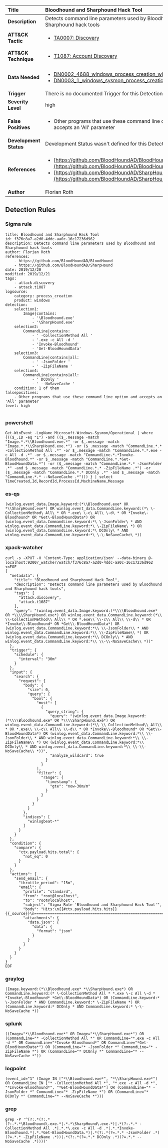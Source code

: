 | Title                    | Bloodhound and Sharphound Hack Tool       |
|:-------------------------|:------------------|
| **Description**          | Detects command line parameters used by Bloodhound and Sharphound hack tools |
| **ATT&amp;CK Tactic**    |  <ul><li>[TA0007: Discovery](https://attack.mitre.org/tactics/TA0007)</li></ul>  |
| **ATT&amp;CK Technique** | <ul><li>[T1087: Account Discovery](https://attack.mitre.org/techniques/T1087)</li></ul>  |
| **Data Needed**          | <ul><li>[DN0002_4688_windows_process_creation_with_commandline](../Data_Needed/DN0002_4688_windows_process_creation_with_commandline.md)</li><li>[DN0003_1_windows_sysmon_process_creation](../Data_Needed/DN0003_1_windows_sysmon_process_creation.md)</li></ul>  |
| **Trigger**              |  There is no documented Trigger for this Detection Rule yet  |
| **Severity Level**       | high |
| **False Positives**      | <ul><li>Other programs that use these command line option and accepts an 'All' parameter</li></ul>  |
| **Development Status**   |  Development Status wasn't defined for this Detection Rule yet  |
| **References**           | <ul><li>[https://github.com/BloodHoundAD/BloodHound](https://github.com/BloodHoundAD/BloodHound)</li><li>[https://github.com/BloodHoundAD/SharpHound](https://github.com/BloodHoundAD/SharpHound)</li></ul>  |
| **Author**               | Florian Roth |


## Detection Rules

### Sigma rule

```
title: Bloodhound and Sharphound Hack Tool
id: f376c8a7-a2d0-4ddc-aa0c-16c17236d962
description: Detects command line parameters used by Bloodhound and Sharphound hack tools
author: Florian Roth
references:
    - https://github.com/BloodHoundAD/BloodHound
    - https://github.com/BloodHoundAD/SharpHound
date: 2019/12/20
modified: 2019/12/21
tags:
    - attack.discovery
    - attack.t1087
logsource:
    category: process_creation
    product: windows
detection:
    selection1: 
        Image|contains: 
            - '\Bloodhound.exe'
            - '\SharpHound.exe'
    selection2:
        CommandLine|contains: 
            - ' -CollectionMethod All '
            - '.exe -c All -d '
            - 'Invoke-Bloodhound'
            - 'Get-BloodHoundData'
    selection3:
        CommandLine|contains|all: 
            - ' -JsonFolder '
            - ' -ZipFileName '
    selection4:
        CommandLine|contains|all: 
            - ' DCOnly '
            - ' --NoSaveCache '
    condition: 1 of them
falsepositives:
    - Other programs that use these command line option and accepts an 'All' parameter
level: high


```





### powershell
    
```
Get-WinEvent -LogName Microsoft-Windows-Sysmon/Operational | where {(($_.ID -eq "1") -and (($_.message -match "Image.*.*\\Bloodhound.exe.*" -or $_.message -match "Image.*.*\\SharpHound.exe.*") -or ($_.message -match "CommandLine.*.* -CollectionMethod All .*" -or $_.message -match "CommandLine.*.*.exe -c All -d .*" -or $_.message -match "CommandLine.*.*Invoke-Bloodhound.*" -or $_.message -match "CommandLine.*.*Get-BloodHoundData.*") -or ($_.message -match "CommandLine.*.* -JsonFolder .*" -and $_.message -match "CommandLine.*.* -ZipFileName .*") -or ($_.message -match "CommandLine.*.* DCOnly .*" -and $_.message -match "CommandLine.*.* --NoSaveCache .*"))) } | select TimeCreated,Id,RecordId,ProcessId,MachineName,Message
```


### es-qs
    
```
(winlog.event_data.Image.keyword:(*\\Bloodhound.exe* OR *\\SharpHound.exe*) OR winlog.event_data.CommandLine.keyword:(*\ \-CollectionMethod\ All\ * OR *.exe\ \-c\ All\ \-d\ * OR *Invoke\-Bloodhound* OR *Get\-BloodHoundData*) OR (winlog.event_data.CommandLine.keyword:*\ \-JsonFolder\ * AND winlog.event_data.CommandLine.keyword:*\ \-ZipFileName\ *) OR (winlog.event_data.CommandLine.keyword:*\ DCOnly\ * AND winlog.event_data.CommandLine.keyword:*\ \-\-NoSaveCache\ *))
```


### xpack-watcher
    
```
curl -s -XPUT -H 'Content-Type: application/json' --data-binary @- localhost:9200/_watcher/watch/f376c8a7-a2d0-4ddc-aa0c-16c17236d962 <<EOF
{
  "metadata": {
    "title": "Bloodhound and Sharphound Hack Tool",
    "description": "Detects command line parameters used by Bloodhound and Sharphound hack tools",
    "tags": [
      "attack.discovery",
      "attack.t1087"
    ],
    "query": "(winlog.event_data.Image.keyword:(*\\\\Bloodhound.exe* OR *\\\\SharpHound.exe*) OR winlog.event_data.CommandLine.keyword:(*\\ \\-CollectionMethod\\ All\\ * OR *.exe\\ \\-c\\ All\\ \\-d\\ * OR *Invoke\\-Bloodhound* OR *Get\\-BloodHoundData*) OR (winlog.event_data.CommandLine.keyword:*\\ \\-JsonFolder\\ * AND winlog.event_data.CommandLine.keyword:*\\ \\-ZipFileName\\ *) OR (winlog.event_data.CommandLine.keyword:*\\ DCOnly\\ * AND winlog.event_data.CommandLine.keyword:*\\ \\-\\-NoSaveCache\\ *))"
  },
  "trigger": {
    "schedule": {
      "interval": "30m"
    }
  },
  "input": {
    "search": {
      "request": {
        "body": {
          "size": 0,
          "query": {
            "bool": {
              "must": [
                {
                  "query_string": {
                    "query": "(winlog.event_data.Image.keyword:(*\\\\Bloodhound.exe* OR *\\\\SharpHound.exe*) OR winlog.event_data.CommandLine.keyword:(*\\ \\-CollectionMethod\\ All\\ * OR *.exe\\ \\-c\\ All\\ \\-d\\ * OR *Invoke\\-Bloodhound* OR *Get\\-BloodHoundData*) OR (winlog.event_data.CommandLine.keyword:*\\ \\-JsonFolder\\ * AND winlog.event_data.CommandLine.keyword:*\\ \\-ZipFileName\\ *) OR (winlog.event_data.CommandLine.keyword:*\\ DCOnly\\ * AND winlog.event_data.CommandLine.keyword:*\\ \\-\\-NoSaveCache\\ *))",
                    "analyze_wildcard": true
                  }
                }
              ],
              "filter": {
                "range": {
                  "timestamp": {
                    "gte": "now-30m/m"
                  }
                }
              }
            }
          }
        },
        "indices": [
          "winlogbeat-*"
        ]
      }
    }
  },
  "condition": {
    "compare": {
      "ctx.payload.hits.total": {
        "not_eq": 0
      }
    }
  },
  "actions": {
    "send_email": {
      "throttle_period": "15m",
      "email": {
        "profile": "standard",
        "from": "root@localhost",
        "to": "root@localhost",
        "subject": "Sigma Rule 'Bloodhound and Sharphound Hack Tool'",
        "body": "Hits:\n{{#ctx.payload.hits.hits}}{{_source}}\n================================================================================\n{{/ctx.payload.hits.hits}}",
        "attachments": {
          "data.json": {
            "data": {
              "format": "json"
            }
          }
        }
      }
    }
  }
}
EOF

```


### graylog
    
```
(Image.keyword:(*\\Bloodhound.exe* *\\SharpHound.exe*) OR CommandLine.keyword:(* \-CollectionMethod All * *.exe \-c All \-d * *Invoke\-Bloodhound* *Get\-BloodHoundData*) OR (CommandLine.keyword:* \-JsonFolder * AND CommandLine.keyword:* \-ZipFileName *) OR (CommandLine.keyword:* DCOnly * AND CommandLine.keyword:* \-\-NoSaveCache *))
```


### splunk
    
```
((Image="*\\Bloodhound.exe*" OR Image="*\\SharpHound.exe*") OR (CommandLine="* -CollectionMethod All *" OR CommandLine="*.exe -c All -d *" OR CommandLine="*Invoke-Bloodhound*" OR CommandLine="*Get-BloodHoundData*") OR (CommandLine="* -JsonFolder *" CommandLine="* -ZipFileName *") OR (CommandLine="* DCOnly *" CommandLine="* --NoSaveCache *"))
```


### logpoint
    
```
(event_id="1" (Image IN ["*\\Bloodhound.exe*", "*\\SharpHound.exe*"] OR CommandLine IN ["* -CollectionMethod All *", "*.exe -c All -d *", "*Invoke-Bloodhound*", "*Get-BloodHoundData*"] OR (CommandLine="* -JsonFolder *" CommandLine="* -ZipFileName *") OR (CommandLine="* DCOnly *" CommandLine="* --NoSaveCache *")))
```


### grep
    
```
grep -P '^(?:.*(?:.*(?:.*.*\Bloodhound\.exe.*|.*.*\SharpHound\.exe.*)|.*(?:.*.* -CollectionMethod All .*|.*.*\.exe -c All -d .*|.*.*Invoke-Bloodhound.*|.*.*Get-BloodHoundData.*)|.*(?:.*(?=.*.* -JsonFolder .*)(?=.*.* -ZipFileName .*))|.*(?:.*(?=.*.* DCOnly .*)(?=.*.* --NoSaveCache .*))))'
```




